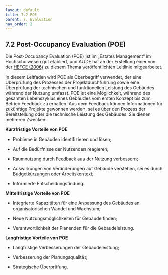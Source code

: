 ```yaml
---
layout: default
title: 7.2 POE
parent: 7. Evaluation
nav_order: 2
---
```


## 7.2 Post-Occupancy Evaluation (POE)

Die Post-Occupancy Evaluation (POE) ist im „Estates Management“ im
Hochschulwesen gut etabliert, und AUDE hat an der Erstellung einer von
der [HEFCE (2006)](../11_Referenzen.md) zu diesem Thema veröffentlichten Leitlinie
mitgearbeitet.

In diesem Leitfaden wird POE als Oberbegriff verwendet, der eine
Überprüfung des Prozesses der Projektdurchführung sowie eine Überprüfung
der technischen und funktionellen Leistung des Gebäudes während der
Nutzung umfasst. POE ist eine Möglichkeit, während des gesamten
Lebenszyklus eines Gebäudes vom ersten Konzept bis zum Betrieb Feedback
zu erhalten. Aus dem Feedback können Informationen für zukünftige
Projekte gewonnen werden, sei es über den Prozess der Bereitstellung
oder die technische Leistung des Gebäudes. Sie dienen mehreren Zwecken:

**Kurzfristige Vorteile von POE**

-   Probleme in Gebäuden identifizieren und lösen;

-   Auf die Bedürfnisse der Nutzenden reagieren;

-   Raumnutzung durch Feedback aus der Nutzung verbessern;

-   Auswirkungen von Veränderungen auf Gebäude verstehen, sei es durch
    Budgetkürzungen oder Arbeitskontext;

-   Informierte Entscheidungsfindung.

**Mittelfristige Vorteile von POE**

-   Integrierte Kapazitäten für eine Anpassung des Gebäudes an
    organisatorischen Wandel und Wachstum;

-   Neue Nutzungsmöglichkeiten für Gebäude finden;

-   Verantwortlichkeit der Planenden für die Gebäudeleistung.

**Langfristige Vorteile von POE**

-   Langfristige Verbesserungen der Gebäudeleistung;

-   Verbesserung der Planungsqualität;

-   Strategische Überprüfung.

